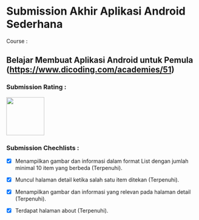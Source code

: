 # Submission Akhir Aplikasi Android Sederhana

Course : 
## Belajar Membuat Aplikasi Android untuk Pemula (https://www.dicoding.com/academies/51)

### Submission Rating : 
<img width="100" src="https://dicoding-web-img.sgp1.cdn.digitaloceanspaces.com/original/submission-rating-badge/rating-default-4.png">

### Submission Chechlists : 

  - [x]  Menampilkan gambar dan informasi dalam format List dengan jumlah minimal 10 item yang berbeda (Terpenuhi).
  
  - [x]  Muncul halaman detail ketika salah satu item ditekan (Terpenuhi).
  
  - [x]  Menampilkan gambar dan informasi yang relevan pada halaman detail (Terpenuhi).
  
  - [x]  Terdapat halaman about (Terpenuhi).
